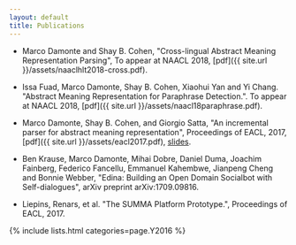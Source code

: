 ```yaml
---
layout: default
title: Publications
---
```


- Marco Damonte and Shay B. Cohen, "Cross-lingual Abstract Meaning Representation Parsing", To appear at NAACL 2018, [pdf]({{ site.url }}/assets/naaclhlt2018-cross.pdf).

- Issa Fuad, Marco Damonte, Shay B. Cohen, Xiaohui Yan and Yi Chang. "Abstract Meaning Representation for Paraphrase Detection.". To appear at NAACL 2018, [pdf]({{ site.url }}/assets/naacl18paraphrase.pdf).

- Marco Damonte, Shay B. Cohen, and Giorgio Satta, "An incremental parser for abstract meaning representation", Proceedings of EACL, 2017, [pdf]({{ site.url }}/assets/eacl2017.pdf), [slides](/assets/eacl2017_slides.pdf).

- Ben Krause, Marco Damonte, Mihai Dobre, Daniel Duma, Joachim Fainberg, Federico Fancellu, Emmanuel Kahembwe, Jianpeng Cheng and Bonnie Webber, "Edina: Building an Open Domain Socialbot with Self-dialogues", arXiv preprint arXiv:1709.09816.

- Liepins, Renars, et al. "The SUMMA Platform Prototype.", Proceedings of EACL, 2017.

{% include lists.html categories=page.Y2016 %}
